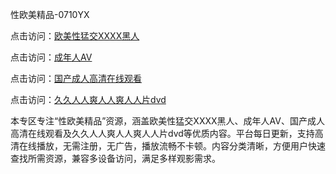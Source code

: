 性欧美精品-0710YX

点击访问：<a href="https://heiliaoxwd5i8.pages.dev">欧美性猛交XXXX黑人</a>

点击访问：<a href="https://heiliaowt0d7p.pages.dev">成年人AV</a>

点击访问：<a href="https://heiliaoga6s9v.pages.dev">国产成人高清在线观看</a>

点击访问：<a href="https://heiliaoow5kzm.pages.dev">久久人人爽人人爽人人片dvd</a>

本专区专注“性欧美精品”资源，涵盖欧美性猛交XXXX黑人、成年人AV、国产成人高清在线观看及久久人人爽人人爽人人片dvd等优质内容。平台每日更新，支持高清在线播放，无需注册，无广告，播放流畅不卡顿。内容分类清晰，方便用户快速查找所需资源，兼容多设备访问，满足多样观影需求。

<span style="display:none;">[Canonical link](https://github.com/nam20250710/so92 ）</span>
